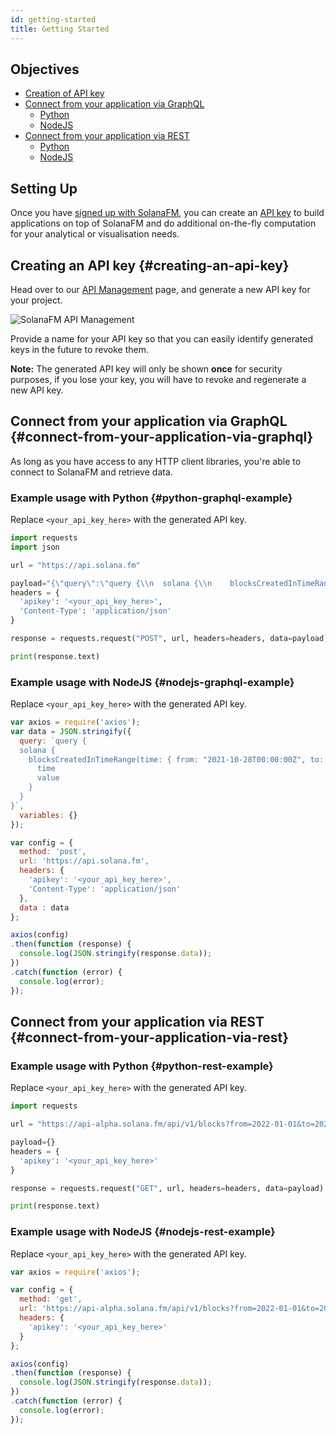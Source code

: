 ```yaml
---
id: getting-started
title: Getting Started
---
```




## Objectives
- [Creation of API key](#creating-an-api-key)
- [Connect from your application via GraphQL](#connect-from-your-application-via-graphql)
  - [Python](#python-graphql-example)
  - [NodeJS](#nodejs-graphql-example)
- [Connect from your application via REST](#connect-from-your-application-via-rest)
  - [Python](#python-rest-example)
  - [NodeJS](#nodejs-rest-example)


## Setting Up
Once you have [signed up with SolanaFM](https://solana.fm), you can create an [API key](https://solana.fm/api-management) to build applications on top of SolanaFM and do additional on-the-fly computation for your analytical or visualisation needs.

## Creating an API key {#creating-an-api-key}
Head over to our [API Management](https://solana.fm/api-management) page, and generate a new API key for your project.

![SolanaFM API Management](/img/getting-started-tutorial/api-management-page.png)

Provide a name for your API key so that you can easily identify generated keys in the future to revoke them.

**Note:** The generated API key will only be shown __once__ for security purposes, if you lose your key, you will have to revoke and regenerate a new API key.

## Connect from your application via GraphQL {#connect-from-your-application-via-graphql}
As long as you have access to any HTTP client libraries, you're able to connect to SolanaFM and retrieve data.

### Example usage with Python {#python-graphql-example}
Replace `<your_api_key_here>` with the generated API key.
```python
import requests
import json

url = "https://api.solana.fm"

payload="{\"query\":\"query {\\n  solana {\\n    blocksCreatedInTimeRange(time: { from: \\\"2021-10-28T00:00:00Z\\\", to: \\\"2021-10-28T04:00:00Z\\\", resolution: ONE_MIN }) {\\n      time\\n      value\\n    }\\n  }\\n}\",\"variables\":{}}"
headers = {
  'apikey': '<your_api_key_here>',
  'Content-Type': 'application/json'
}

response = requests.request("POST", url, headers=headers, data=payload)

print(response.text)
```

### Example usage with NodeJS {#nodejs-graphql-example}
Replace `<your_api_key_here>` with the generated API key.

```javascript
var axios = require('axios');
var data = JSON.stringify({
  query: `query {
  solana {
    blocksCreatedInTimeRange(time: { from: "2021-10-28T00:00:00Z", to: "2021-10-28T04:00:00Z", resolution: ONE_MIN }) {
      time
      value
    }
  }
}`,
  variables: {}
});

var config = {
  method: 'post',
  url: 'https://api.solana.fm',
  headers: {
    'apikey': '<your_api_key_here>',
    'Content-Type': 'application/json'
  },
  data : data
};

axios(config)
.then(function (response) {
  console.log(JSON.stringify(response.data));
})
.catch(function (error) {
  console.log(error);
});
```

## Connect from your application via REST {#connect-from-your-application-via-rest}
### Example usage with Python {#python-rest-example}
Replace `<your_api_key_here>` with the generated API key.

```python
import requests

url = "https://api-alpha.solana.fm/api/v1/blocks?from=2022-01-01&to=2022-01-02"

payload={}
headers = {
  'apikey': '<your_api_key_here>'
}

response = requests.request("GET", url, headers=headers, data=payload)

print(response.text)
```

### Example usage with NodeJS {#nodejs-rest-example}
Replace `<your_api_key_here>` with the generated API key.

```javascript
var axios = require('axios');

var config = {
  method: 'get',
  url: 'https://api-alpha.solana.fm/api/v1/blocks?from=2022-01-01&to=2022-01-02',
  headers: { 
    'apikey': '<your_api_key_here>'
  }
};

axios(config)
.then(function (response) {
  console.log(JSON.stringify(response.data));
})
.catch(function (error) {
  console.log(error);
});
```
